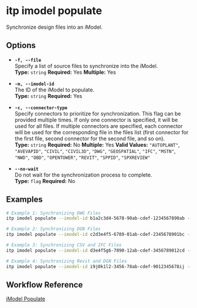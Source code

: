 # itp imodel populate

Synchronize design files into an iModel.

## Options

- **`-f, --file`**  
  Specify a list of source files to synchronize into the iModel.  
  **Type:** `string` **Required:** Yes **Multiple:** Yes

- **`-m, --imodel-id`**  
  The ID of the iModel to populate.  
  **Type:** `string` **Required:** Yes

- **`-c, --connector-type`**  
  Specify connectors to prioritize for synchronization. This flag can be provided multiple times. If only one connector is specified, it will be used for all files. If multiple connectors are specified, each connector will be used for the corresponding file in the files list (first connector for the first file, second connector for the second file, and so on).  
  **Type:** `string` **Required:** No **Multiple:** Yes 
  **Valid Values:** `"AUTOPLANT"`, `"AVEVAPID"`, `"CIVIL"`, `"CIVIL3D"`, `"DWG"`, `"GEOSPATIAL"`, `"IFC"`, `"MSTN"`, `"NWD"`, `"OBD"`, `"OPENTOWER"`, `"REVIT"`, `"SPPID"`, `"SPXREVIEW"`

- **`--no-wait`**  
  Do not wait for the synchronization process to complete.  
  **Type:** `flag` **Required:** No

## Examples

```bash
# Example 1: Synchronizing DWG Files
itp imodel populate --imodel-id b1a2c3d4-5678-90ab-cdef-1234567890ab --file file1.dwg --connector-type DWG --file file2.dwg --connector-type DWG

# Example 2: Synchronizing DGN Files
itp imodel populate --imodel-id c2d3e4f5-6789-01ab-cdef-2345678901bc --file site1.dgn --connector-type CIVIL --file structure2.dgn --connector-type CIVIL

# Example 3: Synchronizing CSV and IFC Files
itp imodel populate --imodel-id d3e4f5g6-7890-12ab-cdef-3456789012cd --file data1.csv --file data2.csv --file model.ifc

# Example 4: Synchronizing Revit and DGN Files
itp imodel populate --imodel-id i9j0k1l2-3456-78ab-cdef-9012345678ij --file model.rvt --file design.dgn
```

## Workflow Reference

[iModel Populate](/docs/command-workflows/imodel-populate)